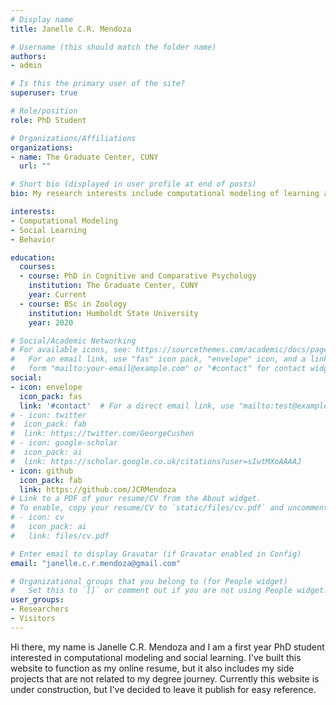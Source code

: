```yaml
---
# Display name
title: Janelle C.R. Mendoza

# Username (this should match the folder name)
authors:
- admin

# Is this the primary user of the site?
superuser: true

# Role/position
role: PhD Student

# Organizations/Affiliations
organizations:
- name: The Graduate Center, CUNY
  url: ""

# Short bio (displayed in user profile at end of posts)
bio: My research interests include computational modeling of learning and behavior

interests:
- Computational Modeling
- Social Learning
- Behavior

education:
  courses:
  - course: PhD in Cognitive and Comparative Psychology
    institution: The Graduate Center, CUNY
    year: Current
  - course: BSc in Zoology
    institution: Humboldt State University
    year: 2020

# Social/Academic Networking
# For available icons, see: https://sourcethemes.com/academic/docs/page-builder/#icons
#   For an email link, use "fas" icon pack, "envelope" icon, and a link in the
#   form "mailto:your-email@example.com" or "#contact" for contact widget.
social:
- icon: envelope
  icon_pack: fas
  link: '#contact'  # For a direct email link, use "mailto:test@example.org".
# - icon: twitter
#  icon_pack: fab
#  link: https://twitter.com/GeorgeCushen
# - icon: google-scholar
#  icon_pack: ai
#  link: https://scholar.google.co.uk/citations?user=sIwtMXoAAAAJ
- icon: github
  icon_pack: fab
  link: https://github.com/JCRMendoza
# Link to a PDF of your resume/CV from the About widget.
# To enable, copy your resume/CV to `static/files/cv.pdf` and uncomment the lines below.
# - icon: cv
#   icon_pack: ai
#   link: files/cv.pdf

# Enter email to display Gravatar (if Gravatar enabled in Config)
email: "janelle.c.r.mendoza@gmail.com"

# Organizational groups that you belong to (for People widget)
#   Set this to `[]` or comment out if you are not using People widget.
user_groups:
- Researchers
- Visitors
---
```


Hi there, my name is Janelle C.R. Mendoza and I am a first year PhD student interested in computational modeling and social learning. I've built this website to function as my online resume, but it also includes my side projects that are not related to my degree journey. Currently this website is under construction, but I've decided to leave it publish for easy reference.

